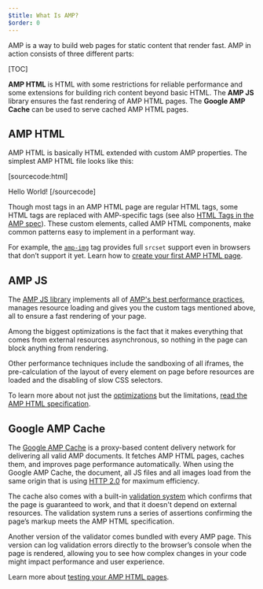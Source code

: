 ```yaml
---
$title: What Is AMP?
$order: 0
---
```

<amp-youtube
    data-videoid="lBTCB7yLs8Y"
    layout="responsive"
    width="480" height="270">
</amp-youtube>

AMP is a way to build web pages for static content that render fast.
AMP in action consists of three different parts:

[TOC]

**AMP HTML** is HTML with some restrictions for reliable performance
and some extensions for building rich content beyond basic HTML.
The **AMP JS** library ensures the fast rendering of AMP HTML pages.
The **Google AMP Cache** can be used to serve cached AMP HTML pages.

## AMP HTML

AMP HTML is basically HTML extended with custom AMP properties.
The simplest AMP HTML file looks like this:

[sourcecode:html]
<!doctype html>
<html ⚡>
 <head>
   <meta charset="utf-8">
   <link rel="canonical" href="hello-world.html">
   <meta name="viewport" content="width=device-width,minimum-scale=1,initial-scale=1">
   <style amp-boilerplate>body{-webkit-animation:-amp-start 8s steps(1,end) 0s 1 normal both;-moz-animation:-amp-start 8s steps(1,end) 0s 1 normal both;-ms-animation:-amp-start 8s steps(1,end) 0s 1 normal both;animation:-amp-start 8s steps(1,end) 0s 1 normal both}@-webkit-keyframes -amp-start{from{visibility:hidden}to{visibility:visible}}@-moz-keyframes -amp-start{from{visibility:hidden}to{visibility:visible}}@-ms-keyframes -amp-start{from{visibility:hidden}to{visibility:visible}}@-o-keyframes -amp-start{from{visibility:hidden}to{visibility:visible}}@keyframes -amp-start{from{visibility:hidden}to{visibility:visible}}</style><noscript><style amp-boilerplate>body{-webkit-animation:none;-moz-animation:none;-ms-animation:none;animation:none}</style></noscript>
   <script async src="https://cdn.ampproject.org/v0.js"></script>
 </head>
 <body>Hello World!</body>
</html>
[/sourcecode]

Though most tags in an AMP HTML page are regular HTML tags,
some HTML tags are replaced with AMP-specific tags (see also
[HTML Tags in the AMP spec](https://github.com/ampproject/amphtml/blob/master/spec/amp-html-format.md)).
These custom elements, called AMP HTML components,
make common patterns easy to implement in a performant way.

For example, the [`amp-img`](/docs/reference/amp-img.html) tag
provides full `srcset` support even in browsers that don’t support it yet.
Learn how to [create your first AMP HTML page](/docs/get_started/create.html).

## AMP JS

The [AMP JS library](https://github.com/ampproject/amphtml/tree/master/src) implements
all of [AMP's best performance practices](/docs/get_started/technical_overview.html),
manages resource loading and gives you the custom tags mentioned above,
all to ensure a fast rendering of your page.

Among the biggest optimizations is the fact that it makes everything that comes from external resources asynchronous, so nothing in the page can block anything from rendering.

Other performance techniques include the sandboxing of all iframes, the pre-calculation of the layout of every element on page before resources are loaded and the disabling of slow CSS selectors.

To learn more about not just the [optimizations](/docs/get_started/technical_overview.html) but the limitations, [read the AMP HTML specification](https://github.com/ampproject/amphtml/blob/master/spec/amp-html-format.md).

## Google AMP Cache

The [Google AMP Cache](https://developers.google.com/amp/cache/) is a proxy-based content delivery network
for delivering all valid AMP documents.
It fetches AMP HTML pages, caches them, and improves page performance automatically.
When using the Google AMP Cache, the document, all JS files and all images load
from the same origin that is using
[HTTP 2.0](https://http2.github.io/) for maximum efficiency.

The cache also comes with a built-in
[validation system](https://github.com/ampproject/amphtml/tree/master/validator)
which confirms that the page is guaranteed to work,
and that it doesn't depend on external resources.
The validation system runs a series of assertions
confirming the page’s markup meets the AMP HTML specification.

Another version of the validator comes bundled with every AMP page. This version can log validation errors directly to the browser’s console when the page is rendered,
allowing you to see how complex changes in your code
might impact performance and user experience.

Learn more about [testing your AMP HTML pages](/docs/guides/validate.html).
